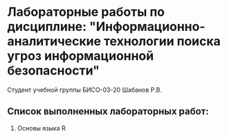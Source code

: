 # Лабораторные работы по дисциплине: "Информационно-аналитические технологии поиска угроз информационной безопасности"

Студент учебной группы БИСО-03-20 Шабанов Р.В.

## Список выполненных лабораторных работ:
  1. Основы языка R

